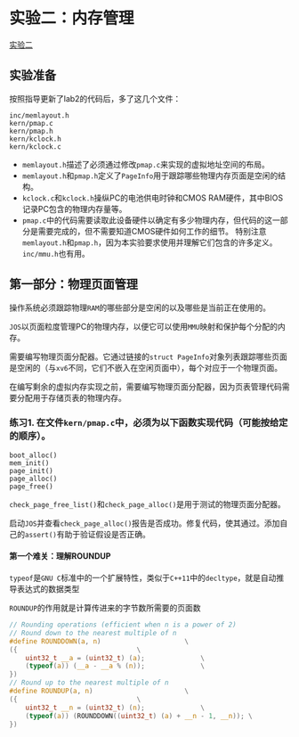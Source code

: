 # 实验二：内存管理
[实验二](https://pdos.csail.mit.edu/6.828/2014/labs/lab2/)

## 实验准备
按照指导更新了lab2的代码后，多了这几个文件：
```
inc/memlayout.h
kern/pmap.c
kern/pmap.h
kern/kclock.h
kern/kclock.c
```
+ `memlayout.h`描述了必须通过修改`pmap.c`来实现的虚拟地址空间的布局。
+ `memlayout.h`和`pmap.h`定义了`PageInfo`用于跟踪哪些物理内存页面是空闲的结构。
+ `kclock.c`和`kclock.h`操纵PC的电池供电时钟和CMOS RAM硬件，其中BIOS记录PC包含的物理内存量等。
+ `pmap.c`中的代码需要读取此设备硬件以确定有多少物理内存，但代码的这一部分是需要完成的，但不需要知道CMOS硬件如何工作的细节。
特别注意`memlayout.h`和`pmap.h`，因为本实验要求使用并理解它们包含的许多定义。`inc/mmu.h`也有用。

## 第一部分：物理页面管理
操作系统必须跟踪物理`RAM`的哪些部分是空闲的以及哪些是当前正在使用的。

`JOS`以页面粒度管理PC的物理内存，以便它可以使用`MMU`映射和保护每个分配的内存。

需要编写物理页面分配器。它通过链接的`struct PageInfo`对象列表跟踪哪些页面是空闲的（与`xv6`不同，它们不嵌入在空闲页面中），每个对应于一个物理页面。

在编写剩余的虚拟内存实现之前，需要编写物理页面分配器，因为页表管理代码需要分配用于存储页表的物理内存。

### 练习1. 在文件`kern/pmap.c`中，必须为以下函数实现代码（可能按给定的顺序）。
```
boot_alloc()
mem_init()
page_init()
page_alloc()
page_free()
```
`check_page_free_list()`和`check_page_alloc()`是用于测试的物理页面分配器。

启动`JOS`并查看`check_page_alloc()`报告是否成功。修复代码，使其通过。添加自己的`assert()`有助于验证假设是否正确。


#### 第一个难关：理解ROUNDUP
`typeof`是`GNU C`标准中的一个扩展特性，类似于`C++11`中的`decltype`，就是自动推导表达式的数据类型

`ROUNDUP`的作用就是计算传进来的字节数所需要的页面数
```c
// Rounding operations (efficient when n is a power of 2)
// Round down to the nearest multiple of n
#define ROUNDDOWN(a, n)						\
({								\
	uint32_t __a = (uint32_t) (a);				\
	(typeof(a)) (__a - __a % (n));				\
})
// Round up to the nearest multiple of n
#define ROUNDUP(a, n)						\
({								\
	uint32_t __n = (uint32_t) (n);				\
	(typeof(a)) (ROUNDDOWN((uint32_t) (a) + __n - 1, __n));	\
})
```
